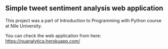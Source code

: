<h2>Simple tweet sentiment analysis web application</h2>

This project was a part of Introduction to Programming with Python course at Nile University.

You can check the web application from here: https://nuanalytica.herokuapp.com/
